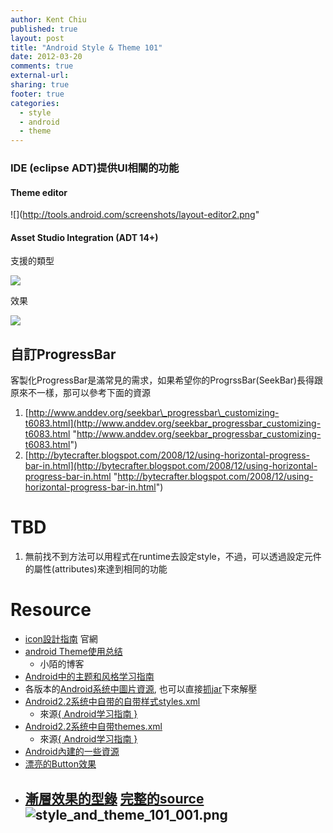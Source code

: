 ```yaml
---
author: Kent Chiu
published: true
layout: post
title: "Android Style & Theme 101"
date: 2012-03-20
comments: true
external-url:
sharing: true
footer: true
categories:
  - style
  - android
  - theme
---
```




### IDE (eclipse ADT)提供UI相關的功能

#### Theme editor

![](http://tools.android.com/screenshots/layout-editor2.png"

#### Asset Studio Integration (ADT 14+)

支援的類型

![](http://tools.android.com/recent/assetstudiointegration/assetstudio-launcher3.png)

效果

![](http://tools.android.com/recent/assetstudiointegration/assetstudio-launcher3.png)

自訂ProgressBar
---------------

客製化ProgressBar是滿常見的需求，如果希望你的ProgrssBar(SeekBar)長得跟原來不一樣，那可以參考下面的資源

1.  [http://www.anddev.org/seekbar\_progressbar\_customizing-t6083.html](http://www.anddev.org/seekbar_progressbar_customizing-t6083.html "http://www.anddev.org/seekbar_progressbar_customizing-t6083.html")
2.  [http://bytecrafter.blogspot.com/2008/12/using-horizontal-progress-bar-in.html](http://bytecrafter.blogspot.com/2008/12/using-horizontal-progress-bar-in.html "http://bytecrafter.blogspot.com/2008/12/using-horizontal-progress-bar-in.html")

TBD
===

1.  無前找不到方法可以用程式在runtime去設定style，不過，可以透過設定元件的屬性(attributes)來達到相同的功能

Resource
========

-   [icon設計指南](http://developer.android.com/guide/practices/ui_guidelines/icon_design.html "http://developer.android.com/guide/practices/ui_guidelines/icon_design.html")
    官網
-   [android
    Theme使用总结](http://henzil.easymorse.com/?p=364 "http://henzil.easymorse.com/?p=364")
    - 小陌的博客
-   [Android中的主题和风格学习指南](http://android.yaohuiji.com/archives/tag/style "http://android.yaohuiji.com/archives/tag/style")
-   各版本的[Android系统中圖片資源](http://www.fixedd.com/projects/android_drawables_display "http://www.fixedd.com/projects/android_drawables_display"),
    也可以直接[抓jar](http://www.java2s.com/Code/Jar/a/Downloadandroid8jar.htm "http://www.java2s.com/Code/Jar/a/Downloadandroid8jar.htm")下來解壓
-   [Android2.2系统中自带的自带样式styles.xml](http://android.yaohuiji.com/archives/2389 "http://android.yaohuiji.com/archives/2389")
    - 來源[{ Android学习指南
    }](http://android.yaohuiji.com/about "http://android.yaohuiji.com/about")
-   [Android2.2系统中自带themes.xml](http://android.yaohuiji.com/archives/2390 "http://android.yaohuiji.com/archives/2390")
    - 來源[{ Android学习指南
    }](http://android.yaohuiji.com/about "http://android.yaohuiji.com/about")
-   [Android內建的一些資源](http://developer.android.com/reference/android/package-summary.html "http://developer.android.com/reference/android/package-summary.html")
-   [漂亮的Button效果](http://www.dibbus.com/2011/03/9patch-images-in-android/ "http://www.dibbus.com/2011/03/9patch-images-in-android/")
-   [漸層效果的型錄](http://www.dibbus.com/2011/08/even-more-gradient-buttons-for-android/ "http://www.dibbus.com/2011/08/even-more-gradient-buttons-for-android/")
    [完整的source](http://code.google.com/p/android-gradients-sample/ "http://code.google.com/p/android-gradients-sample/")
    ![style_and_theme_101_001.png][style_and_theme_101_001.png]
    -




[style_and_theme_101_001.png]: http://blog.kent-chiu.com/images/2012-03-20/style_and_theme_101_001.png
